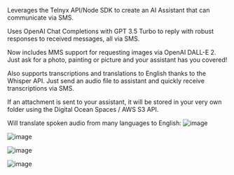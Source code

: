 Leverages the Telnyx API/Node SDK to create an AI Assistant that can communicate via SMS. 

Uses OpenAI Chat Completions with GPT 3.5 Turbo to reply with robust responses to received messages, all via SMS.

Now includes MMS support for requesting images via OpenAI DALL-E 2. Just ask for a photo, painting or picture and your assistant has you covered!

Also supports transcriptions and translations to English thanks to the Whisper API. Just send an audio file to assistant and quickly receive transcriptions via SMS.

If an attachment is sent to your assistant, it will be stored in your very own folder using the Digital Ocean Spaces / AWS S3 API.

Will translate spoken audio from many languages to English:
![image](https://github.com/opethrocks/text-assist/assets/2834141/e67a0d32-4209-48e8-badf-3bbaf2ddd3bf)

![image](https://github.com/opethrocks/text-assist/assets/2834141/ee3574b5-555e-4346-b5db-5510a30d22c0)

![image](https://github.com/opethrocks/text-assist/assets/2834141/09781a87-2eda-4f1f-831f-75aaeeddc205)

![image](https://github.com/opethrocks/text-assist/assets/2834141/704f0b35-672e-45a1-841a-83f9dfee7c55)
